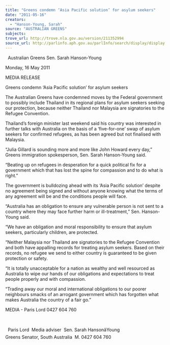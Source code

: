 ```yaml
---
title: "Greens condemn ‘Asia Pacific solution’ for asylum seekers"
date: "2011-05-16"
creators:
  - "Hanson-Young, Sarah"
source: "AUSTRALIAN GREENS"
subjects:
trove_url: http://trove.nla.gov.au/version/211352994
source_url: http://parlinfo.aph.gov.au/parlInfo/search/display/display.w3p;query=Id%3A%22media/pressrel/770070%22
---
```


   Australian Greens  Sen. Sarah Hanson-Young   

 

 Monday, 16 May 2011    

 MEDIA RELEASE 

 

 Greens condemn ‘Asia Pacific solution’ for  asylum seekers   

 

 The Australian Greens have condemned moves by the Federal government to possibly include  Thailand in its regional plans for asylum seekers seeking our protection, because neither Thailand nor  Malaysia are signatories to the Refugee Convention.   

 Thailand’s foreign minister last weekend said his country was interested in further talks with Australia on  the basis of a ‘five-for-one’ swap of asylum seekers for confirmed refugees, as has been agreed but not  finalised with Malaysia.   

 “Julia Gillard is sounding more and more like John Howard every day,” Greens immigration spokesperson,  Sen. Sarah Hanson-Young said.   

 “Beating up on refugees in desperation for a quick political fix for a government which that has lost the  spine for compassion and to do what is right.”    

 The government is bulldozing ahead with its ‘Asia Pacific solution’ despite no agreement being signed and  without anyone knowing what the terms of any agreement will be and the conditions people will face.    

 “Australia has an obligation to ensure any vulnerable person is not sent to a country where they may face  further harm or ill-treatment,” Sen. Hanson-Young said.   

 “We have an obligation and moral responsibility to ensure that asylum seekers, particularly children, are  protected.    

 “Neither Malaysia nor Thailand are signatories to the Refugee Convention and both have appalling records  for treating asylum seekers. Based on their records, no refugee we send to either country is guaranteed to  be given protection or safety.    

 “It is totally unacceptable for a nation as wealthy and well resourced as Australia to wipe our hands of our  obligations and expectations to treat people properly and with compassion.   

 “Trading away our moral and international obligations to our poorer neighbours smacks of an arrogant  government which has forgotten what makes Australia the country of a fair go.”   

 MEDIA - Paris Lord 0427 604 760   

      

   Paris Lord  Media adviser  Sen. Sarah HansonâYoung  Greens Senator, South Australia  M. 0427 604 760 

